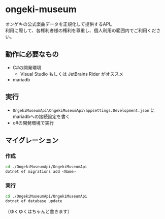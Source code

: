 # ongeki-museum

オンゲキの公式楽曲データを正規化して提供するAPI。  
利用に際して、各権利者様の権利を尊重し、個人利用の範囲内でご利用ください。

## 動作に必要なもの

- C#の開発環境
    - Visual Studio もしくは JetBrains Rider がオススメ
- mariadb

## 実行

- `OngekiMuseumApi\OngekiMuseumApi\appsettings.Development.json` にmariadbへの接続設定を書く
- c#の開発環境で実行

## マイグレーション

### 作成

```bash
cd ./OngekiMuseumApi/OngekiMuseumApi
dotnet ef migrations add <Name>
```

### 実行
```bash
cd ./OngekiMuseumApi/OngekiMuseumApi
dotnet ef database update
```

（ゆくゆくはちゃんと書きます）
